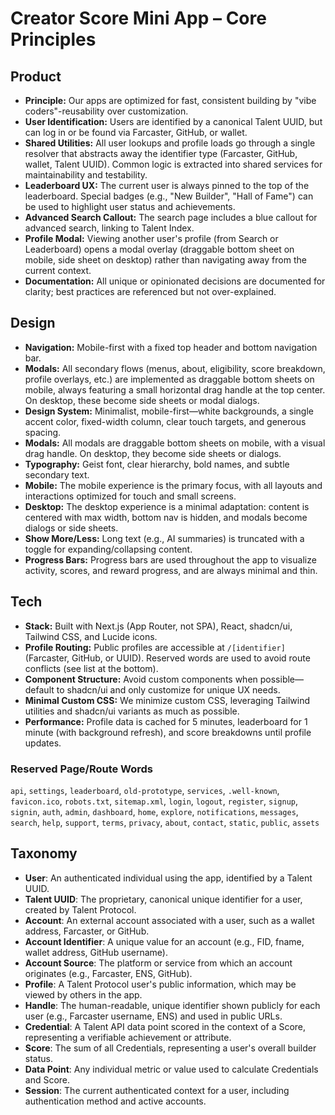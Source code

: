# Creator Score Mini App – Core Principles


## Product

- **Principle:** Our apps are optimized for fast, consistent building by "vibe coders"-reusability over customization.
- **User Identification:** Users are identified by a canonical Talent UUID, but can log in or be found via Farcaster, GitHub, or wallet.
- **Shared Utilities:** All user lookups and profile loads go through a single resolver that abstracts away the identifier type (Farcaster, GitHub, wallet, Talent UUID). Common logic is extracted into shared services for maintainability and testability.
- **Leaderboard UX:** The current user is always pinned to the top of the leaderboard. Special badges (e.g., "New Builder", "Hall of Fame") can be used to highlight user status and achievements.
- **Advanced Search Callout:** The search page includes a blue callout for advanced search, linking to Talent Index.
- **Profile Modal:** Viewing another user's profile (from Search or Leaderboard) opens a modal overlay (draggable bottom sheet on mobile, side sheet on desktop) rather than navigating away from the current context.
- **Documentation:** All unique or opinionated decisions are documented for clarity; best practices are referenced but not over-explained.

## Design

- **Navigation:** Mobile-first with a fixed top header and bottom navigation bar. 
- **Modals:** All secondary flows (menus, about, eligibility, score breakdown, profile overlays, etc.) are implemented as draggable bottom sheets on mobile, always featuring a small horizontal drag handle at the top center. On desktop, these become side sheets or modal dialogs.
- **Design System:** Minimalist, mobile-first—white backgrounds, a single accent color, fixed-width column, clear touch targets, and generous spacing.
- **Modals:** All modals are draggable bottom sheets on mobile, with a visual drag handle. On desktop, they become side sheets or dialogs.
- **Typography:** Geist font, clear hierarchy, bold names, and subtle secondary text.
- **Mobile:** The mobile experience is the primary focus, with all layouts and interactions optimized for touch and small screens.
- **Desktop:** The desktop experience is a minimal adaptation: content is centered with max width, bottom nav is hidden, and modals become dialogs or side sheets.
- **Show More/Less:** Long text (e.g., AI summaries) is truncated with a toggle for expanding/collapsing content.
- **Progress Bars:** Progress bars are used throughout the app to visualize activity, scores, and reward progress, and are always minimal and thin.

## Tech

- **Stack:** Built with Next.js (App Router, not SPA), React, shadcn/ui, Tailwind CSS, and Lucide icons.
- **Profile Routing:** Public profiles are accessible at `/[identifier]` (Farcaster, GitHub, or UUID). Reserved words are used to avoid route conflicts (see list at the bottom).
- **Component Structure:** Avoid custom components when possible—default to shadcn/ui and only customize for unique UX needs.
- **Minimal Custom CSS:** We minimize custom CSS, leveraging Tailwind utilities and shadcn/ui variants as much as possible.
- **Performance:** Profile data is cached for 5 minutes, leaderboard for 1 minute (with background refresh), and score breakdowns until profile updates.

### Reserved Page/Route Words

`api`, `settings`, `leaderboard`, `old-prototype`, `services`, `.well-known`, `favicon.ico`, `robots.txt`, `sitemap.xml`, `login`, `logout`, `register`, `signup`, `signin`, `auth`, `admin`, `dashboard`, `home`, `explore`, `notifications`, `messages`, `search`, `help`, `support`, `terms`, `privacy`, `about`, `contact`, `static`, `public`, `assets` 


## Taxonomy

- **User**: An authenticated individual using the app, identified by a Talent UUID.
- **Talent UUID**: The proprietary, canonical unique identifier for a user, created by Talent Protocol.
- **Account**: An external account associated with a user, such as a wallet address, Farcaster, or GitHub.
- **Account Identifier**: A unique value for an account (e.g., FID, fname, wallet address, GitHub username).
- **Account Source**: The platform or service from which an account originates (e.g., Farcaster, ENS, GitHub).
- **Profile**: A Talent Protocol user's public information, which may be viewed by others in the app.
- **Handle**: The human-readable, unique identifier shown publicly for each user (e.g., Farcaster username, ENS) and used in public URLs.
- **Credential**: A Talent API data point scored in the context of a Score, representing a verifiable achievement or attribute.
- **Score**: The sum of all Credentials, representing a user's overall builder status.
- **Data Point**: Any individual metric or value used to calculate Credentials and Score.
- **Session**: The current authenticated context for a user, including authentication method and active accounts. 
